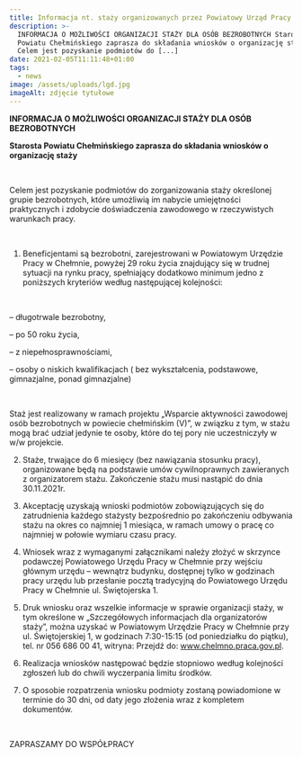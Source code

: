 ```yaml
---
title: Informacja nt. staży organizowanych przez Powiatowy Urząd Pracy
description: >-
  INFORMACJA O MOŻLIWOŚCI ORGANIZACJI STAŻY DLA OSÓB BEZROBOTNYCH Starosta
  Powiatu Chełmińskiego zaprasza do składania wniosków o organizację staży  
  Celem jest pozyskanie podmiotów do [...]
date: 2021-02-05T11:11:48+01:00
tags:
  - news
image: /assets/uploads/lgd.jpg
imageAlt: zdjęcie tytułowe
---
```

**INFORMACJA O MOŻLIWOŚCI ORGANIZACJI STAŻY DLA OSÓB BEZROBOTNYCH**



**Starosta Powiatu Chełmińskiego zaprasza do składania wniosków o organizację staży**

<br>

Celem jest pozyskanie podmiotów do zorganizowania staży określonej grupie bezrobotnych, które umożliwią im nabycie umiejętności praktycznych i zdobycie doświadczenia zawodowego w rzeczywistych warunkach pracy.

<br>

1. Beneficjentami są bezrobotni, zarejestrowani w Powiatowym Urzędzie Pracy w Chełmnie, powyżej 29 roku życia znajdujący się w trudnej sytuacji na rynku pracy, spełniający dodatkowo minimum jedno z poniższych kryteriów według następującej kolejności:

<br>

– długotrwale bezrobotny,

– po 50 roku życia,

– z niepełnosprawnościami,

– osoby o niskich kwalifikacjach ( bez wykształcenia, podstawowe, gimnazjalne, ponad gimnazjalne)

<br>

Staż jest realizowany w ramach projektu „Wsparcie aktywności zawodowej osób bezrobotnych w powiecie chełmińskim (V)”, w związku z tym, w stażu mogą brać udział jedynie te osoby, które do tej pory nie uczestniczyły w w/w projekcie.

2. Staże, trwające do 6 miesięcy (bez nawiązania stosunku pracy), organizowane będą na podstawie umów cywilnoprawnych zawieranych z organizatorem stażu. Zakończenie stażu musi nastąpić do dnia 30.11.2021r.

3. Akceptację uzyskają wnioski podmiotów zobowiązujących się do zatrudnienia każdego stażysty bezpośrednio po zakończeniu odbywania stażu na okres co najmniej 1 miesiąca, w ramach umowy o pracę co najmniej w połowie wymiaru czasu pracy.

4. Wniosek wraz z wymaganymi załącznikami należy złożyć w skrzynce podawczej Powiatowego Urzędu Pracy w Chełmnie przy wejściu głównym urzędu – wewnątrz budynku, dostępnej tylko w godzinach pracy urzędu lub przesłanie pocztą tradycyjną do Powiatowego Urzędu Pracy w Chełmnie ul. Świętojerska 1.

5. Druk wniosku oraz wszelkie informacje w sprawie organizacji staży, w tym określone w „Szczegółowych informacjach dla organizatorów staży”, można uzyskać w Powiatowym Urzędzie Pracy w Chełmnie przy ul. Świętojerskiej 1, w godzinach 7:30-15:15 (od poniedziałku do piątku), tel. nr 056 686 00 41, witryna: Przejdź do: www.chelmno.praca.gov.pl.

6. Realizacja wniosków następować będzie stopniowo według kolejności zgłoszeń lub do chwili wyczerpania limitu środków.

7. O sposobie rozpatrzenia wniosku podmioty zostaną powiadomione w terminie do 30 dni, od daty jego złożenia wraz z kompletem dokumentów.

<br>

ZAPRASZAMY DO WSPÓŁPRACY
